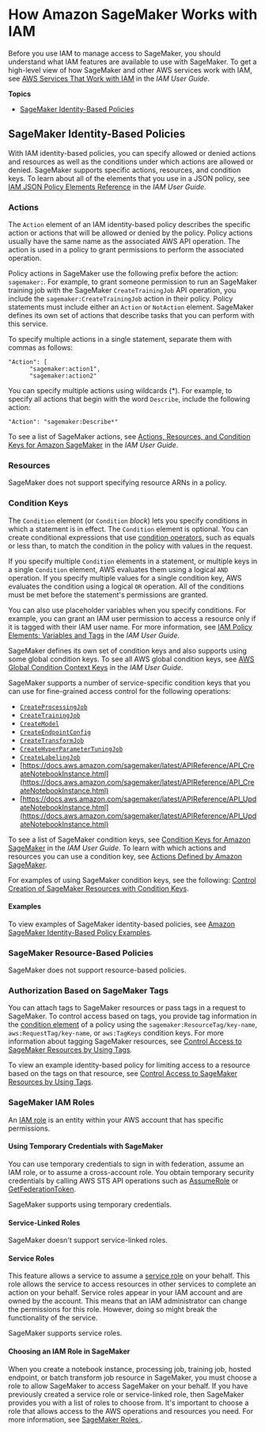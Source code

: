 # How Amazon SageMaker Works with IAM<a name="security_iam_service-with-iam"></a>

Before you use IAM to manage access to SageMaker, you should understand what IAM features are available to use with SageMaker\. To get a high\-level view of how SageMaker and other AWS services work with IAM, see [AWS Services That Work with IAM](https://docs.aws.amazon.com/IAM/latest/UserGuide/reference_aws-services-that-work-with-iam.html) in the *IAM User Guide*\.

**Topics**
+ [SageMaker Identity\-Based Policies](#security_iam_service-with-iam-id-based-policies)

## SageMaker Identity\-Based Policies<a name="security_iam_service-with-iam-id-based-policies"></a>

With IAM identity\-based policies, you can specify allowed or denied actions and resources as well as the conditions under which actions are allowed or denied\. SageMaker supports specific actions, resources, and condition keys\. To learn about all of the elements that you use in a JSON policy, see [IAM JSON Policy Elements Reference](https://docs.aws.amazon.com/IAM/latest/UserGuide/reference_policies_elements.html) in the *IAM User Guide*\.

### Actions<a name="security_iam_service-with-iam-id-based-policies-actions"></a>

The `Action` element of an IAM identity\-based policy describes the specific action or actions that will be allowed or denied by the policy\. Policy actions usually have the same name as the associated AWS API operation\. The action is used in a policy to grant permissions to perform the associated operation\. 

Policy actions in SageMaker use the following prefix before the action: `sagemaker:`\. For example, to grant someone permission to run an SageMaker training job with the SageMaker `CreateTrainingJob` API operation, you include the `sagemaker:CreateTrainingJob` action in their policy\. Policy statements must include either an `Action` or `NotAction` element\. SageMaker defines its own set of actions that describe tasks that you can perform with this service\.

To specify multiple actions in a single statement, separate them with commas as follows:

```
"Action": [
      "sagemaker:action1",
      "sagemaker:action2"
```

You can specify multiple actions using wildcards \(\*\)\. For example, to specify all actions that begin with the word `Describe`, include the following action:

```
"Action": "sagemaker:Describe*"
```



To see a list of SageMaker actions, see [Actions, Resources, and Condition Keys for Amazon SageMaker](https://docs.aws.amazon.com/IAM/latest/UserGuide/list_awskeymanagementservice.html) in the *IAM User Guide*\.

### Resources<a name="security_iam_service-with-iam-id-based-policies-resources"></a>



SageMaker does not support specifying resource ARNs in a policy\.

### Condition Keys<a name="security_iam_service-with-iam-id-based-policies-conditionkeys"></a>

The `Condition` element \(or `Condition` *block*\) lets you specify conditions in which a statement is in effect\. The `Condition` element is optional\. You can create conditional expressions that use [condition operators](https://docs.aws.amazon.com/IAM/latest/UserGuide/reference_policies_elements_condition_operators.html), such as equals or less than, to match the condition in the policy with values in the request\. 

If you specify multiple `Condition` elements in a statement, or multiple keys in a single `Condition` element, AWS evaluates them using a logical `AND` operation\. If you specify multiple values for a single condition key, AWS evaluates the condition using a logical `OR` operation\. All of the conditions must be met before the statement's permissions are granted\.

 You can also use placeholder variables when you specify conditions\. For example, you can grant an IAM user permission to access a resource only if it is tagged with their IAM user name\. For more information, see [IAM Policy Elements: Variables and Tags](https://docs.aws.amazon.com/IAM/latest/UserGuide/reference_policies_variables.html) in the *IAM User Guide*\. 

SageMaker defines its own set of condition keys and also supports using some global condition keys\. To see all AWS global condition keys, see [AWS Global Condition Context Keys](https://docs.aws.amazon.com/IAM/latest/UserGuide/reference_policies_condition-keys.html) in the *IAM User Guide*\.



SageMaker supports a number of service\-specific condition keys that you can use for fine\-grained access control for the following operations:
+ [ `CreateProcessingJob`](https://docs.aws.amazon.com/sagemaker/latest/APIReference/API_CreateProcessingJob.html)
+ [ `CreateTrainingJob`](https://docs.aws.amazon.com/sagemaker/latest/APIReference/API_CreateTrainingJob.html)
+ [ `CreateModel`](https://docs.aws.amazon.com/sagemaker/latest/APIReference/API_CreateModel.html)
+ [ `CreateEndpointConfig`](https://docs.aws.amazon.com/sagemaker/latest/APIReference/API_CreateEndpointConfig.html)
+ [ `CreateTransformJob`](https://docs.aws.amazon.com/sagemaker/latest/APIReference/API_CreateTransformJob.html)
+ [ `CreateHyperParameterTuningJob`](https://docs.aws.amazon.com/sagemaker/latest/APIReference/API_CreateHyperParameterTuningJob.html)
+ [ `CreateLabelingJob`](https://docs.aws.amazon.com/sagemaker/latest/APIReference/API_CreateLabelingJob.html)
+ [https://docs.aws.amazon.com/sagemaker/latest/APIReference/API_CreateNotebookInstance.html](https://docs.aws.amazon.com/sagemaker/latest/APIReference/API_CreateNotebookInstance.html)
+ [https://docs.aws.amazon.com/sagemaker/latest/APIReference/API_UpdateNotebookInstance.html](https://docs.aws.amazon.com/sagemaker/latest/APIReference/API_UpdateNotebookInstance.html)

To see a list of SageMaker condition keys, see [Condition Keys for Amazon SageMaker](https://docs.aws.amazon.com/IAM/latest/UserGuide/list_awskeymanagementservice.html#awskeymanagementservice-policy-keys) in the *IAM User Guide*\. To learn with which actions and resources you can use a condition key, see [Actions Defined by Amazon SageMaker](https://docs.aws.amazon.com/IAM/latest/UserGuide/list_awskeymanagementservice.html#awskeymanagementservice-actions-as-permissions)\.

For examples of using SageMaker condition keys, see the following: [Control Creation of SageMaker Resources with Condition Keys](security_iam_id-based-policy-examples.md#sagemaker-condition-examples)\.

#### Examples<a name="security_iam_service-with-iam-id-based-policies-examples"></a>



To view examples of SageMaker identity\-based policies, see [Amazon SageMaker Identity\-Based Policy Examples](security_iam_id-based-policy-examples.md)\.

### SageMaker Resource\-Based Policies<a name="security_iam_service-with-iam-resource-based-policies"></a>

SageMaker does not support resource\-based policies\.

### Authorization Based on SageMaker Tags<a name="security_iam_service-with-iam-tags"></a>

You can attach tags to SageMaker resources or pass tags in a request to SageMaker\. To control access based on tags, you provide tag information in the [condition element](https://docs.aws.amazon.com/IAM/latest/UserGuide/reference_policies_elements_condition.html) of a policy using the `sagemaker:ResourceTag/key-name`, `aws:RequestTag/key-name`, or `aws:TagKeys` condition keys\. For more information about tagging SageMaker resources, see [Control Access to SageMaker Resources by Using Tags](security_iam_id-based-policy-examples.md#access-tag-policy)\.

To view an example identity\-based policy for limiting access to a resource based on the tags on that resource, see [Control Access to SageMaker Resources by Using Tags](security_iam_id-based-policy-examples.md#access-tag-policy)\.

### SageMaker IAM Roles<a name="security_iam_service-with-iam-roles"></a>

An [IAM role](https://docs.aws.amazon.com/IAM/latest/UserGuide/id_roles.html) is an entity within your AWS account that has specific permissions\.

#### Using Temporary Credentials with SageMaker<a name="security_iam_service-with-iam-roles-tempcreds"></a>

You can use temporary credentials to sign in with federation, assume an IAM role, or to assume a cross\-account role\. You obtain temporary security credentials by calling AWS STS API operations such as [AssumeRole](https://docs.aws.amazon.com/STS/latest/APIReference/API_AssumeRole.html) or [GetFederationToken](https://docs.aws.amazon.com/STS/latest/APIReference/API_GetFederationToken.html)\. 

SageMaker supports using temporary credentials\.

#### Service\-Linked Roles<a name="security_iam_service-with-iam-roles-service-linked"></a>

SageMaker doesn't support service\-linked roles\.

#### Service Roles<a name="security_iam_service-with-iam-roles-service"></a>

This feature allows a service to assume a [service role](https://docs.aws.amazon.com/IAM/latest/UserGuide/id_roles_terms-and-concepts.html#iam-term-service-role) on your behalf\. This role allows the service to access resources in other services to complete an action on your behalf\. Service roles appear in your IAM account and are owned by the account\. This means that an IAM administrator can change the permissions for this role\. However, doing so might break the functionality of the service\.

SageMaker supports service roles\. 

#### Choosing an IAM Role in SageMaker<a name="security_iam_service-with-iam-roles-choose"></a>

When you create a notebook instance, processing job, training job, hosted endpoint, or batch transform job resource in SageMaker, you must choose a role to allow SageMaker to access SageMaker on your behalf\. If you have previously created a service role or service\-linked role, then SageMaker provides you with a list of roles to choose from\. It's important to choose a role that allows access to the AWS operations and resources you need\. For more information, see [SageMaker Roles ](sagemaker-roles.md)\.